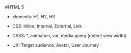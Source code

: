 #HTML 5

- Elements:
H1, H2, H3

- CSS:
Inline, Internal, External, Link

- CSS3:
*, animation, var, media query (detect view width)

- UX:
Target audience, Avatar, User Journey

